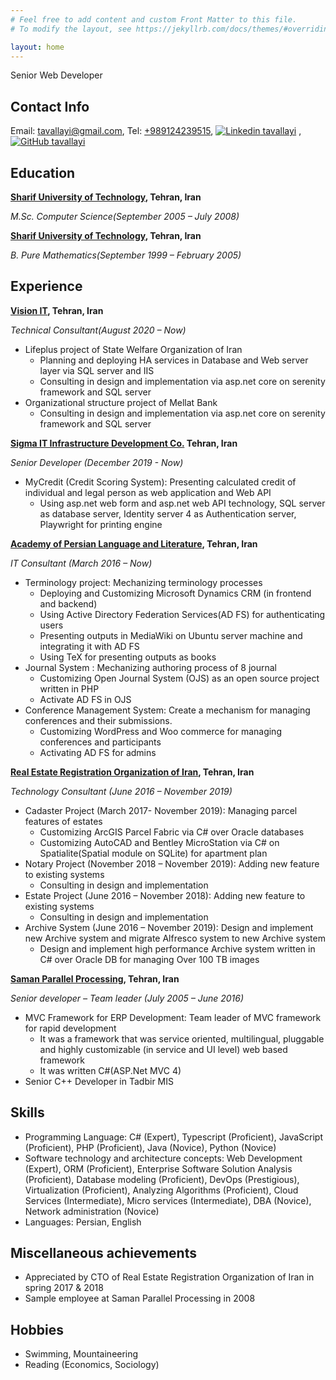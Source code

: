 ```yaml
---
# Feel free to add content and custom Front Matter to this file.
# To modify the layout, see https://jekyllrb.com/docs/themes/#overriding-theme-defaults

layout: home
---
```

Senior Web Developer

## Contact Info

Email: [tavallayi@gmail.com](tavallayi@gmail.com), Tel: [+989124239515](tel:+989124239515),
[![Linkedin](https://i.stack.imgur.com/gVE0j.png) tavallayi](https://www.linkedin.com/in/tavallayi)
, 
[![GitHub](https://i.stack.imgur.com/tskMh.png) tavallayi](https://github.com/tavallayi)

## Education
**[Sharif University of Technology](http://www.sharif.edu/), Tehran, Iran**

*M&#46;Sc. Computer Science(September 2005 – July 2008)*

**[Sharif University of Technology](http://www.sharif.edu/), Tehran, Iran**

*B. Pure Mathematics(September 1999 – February 2005)*

## Experience
**[Vision IT](http://vision-it.ir/), Tehran, Iran**

*Technical Consultant(August 2020 – Now)*
* Lifeplus project of State Welfare Organization of Iran
    * Planning and deploying HA services in Database and Web server layer via SQL server and IIS
    * Consulting in design and implementation via asp.net core on serenity framework and SQL server
* Organizational structure project of Mellat Bank
    * Consulting in design and implementation via asp.net core on serenity framework and SQL server

**[Sigma IT Infrastructure Development Co.](https://sigma.ir) Tehran, Iran**

*Senior Developer (December 2019 - Now)*
* MyCredit (Credit Scoring System): Presenting calculated credit of individual and legal person as web application and Web API
    * Using asp.net web form and asp.net web API technology, SQL server as database server, Identity server 4 as Authentication server, Playwright for printing engine

**[Academy of Persian Language and Literature](https://apll.ir), Tehran, Iran**

*IT Consultant (March 2016 – Now)*

* Terminology project: Mechanizing terminology processes
    * Deploying and Customizing Microsoft Dynamics CRM (in frontend and backend)
    * Using Active Directory Federation Services(AD FS) for authenticating users
    *  Presenting outputs in MediaWiki on Ubuntu server machine and integrating it with AD FS
    * Using TeX for presenting outputs as books
* Journal System : Mechanizing authoring process of 8 journal
    * Customizing Open Journal System (OJS) as an open source project written in PHP
    * Activate AD FS in OJS
* Conference Management System: Create a mechanism for managing conferences and their submissions.
    *  Customizing WordPress and Woo commerce for managing conferences and participants
    * Activating AD FS for admins

**[Real Estate Registration Organization of Iran](https://www.ssaa.ir/), Tehran, Iran**

*Technology Consultant (June 2016 – November 2019)*

* Cadaster Project (March 2017- November 2019): Managing parcel features of estates
    * Customizing ArcGIS Parcel Fabric via C# over Oracle databases
    * Customizing AutoCAD and Bentley MicroStation via C# on Spatialite(Spatial module on SQLite) for apartment plan
* Notary Project (November 2018 – November 2019): Adding new feature to existing systems
    * Consulting in design and implementation
* Estate Project (June 2016 – November 2018): Adding new feature to existing systems
    * Consulting in design and implementation
* Archive System (June 2016 – November 2019): Design and implement new Archive system and migrate Alfresco system to new Archive system 
    * Design and implement high performance Archive system written in C# over Oracle DB for managing Over 100 TB images

**[Saman Parallel Processing](https://www.sppcco.com/), Tehran, Iran**

*Senior developer – Team leader (July 2005 –  June 2016)*
* MVC Framework for ERP Development: Team leader of MVC framework for rapid development
    * It was a framework that was service oriented, multilingual, pluggable and highly customizable (in service and UI level) web based framework
    * It was written C#(ASP.Net MVC 4)
* Senior C++ Developer in Tadbir MIS

## Skills
* Programming Language: C# (Expert), Typescript (Proficient), JavaScript (Proficient), PHP (Proficient), Java (Novice), Python (Novice)
* Software technology and architecture concepts: Web Development (Expert), ORM (Proficient), Enterprise Software Solution Analysis (Proficient), Database modeling (Proficient), DevOps (Prestigious), Virtualization (Proficient), Analyzing Algorithms (Proficient), Cloud Services (Intermediate), Micro services (Intermediate), DBA (Novice), Network administration (Novice)
* Languages: Persian, English

## Miscellaneous achievements
* Appreciated by CTO of Real Estate Registration Organization of Iran in spring 2017 & 2018
* Sample employee at Saman Parallel Processing in 2008

## Hobbies
* Swimming, Mountaineering
* Reading (Economics, Sociology)
